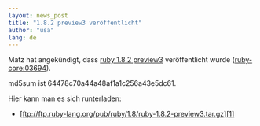 ```yaml
---
layout: news_post
title: "1.8.2 preview3 veröffentlicht"
author: "usa"
lang: de
---
```


Matz hat angekündigt, dass [ruby 1.8.2 preview3][1] veröffentlicht wurde
([ruby-core:03694](ruby-core:03694)).

md5sum ist 64478c70a44a48af1a1c256a43e5dc61.

Hier kann man es sich runterladen:

* [ftp://ftp.ruby-lang.org/pub/ruby/1.8/ruby-1.8.2-preview3.tar.gz][1]



[1]: ftp://ftp.ruby-lang.org/pub/ruby/1.8/ruby-1.8.2-preview3.tar.gz
